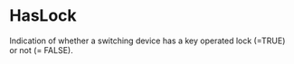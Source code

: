HasLock
=======

Indication of whether a switching device has a key operated lock (=TRUE) or not (= FALSE).
